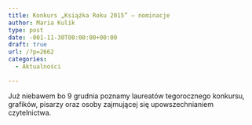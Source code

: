 ```yaml
---
title: Konkurs „Książka Roku 2015” – nominacje
author: Maria Kulik
type: post
date: -001-11-30T00:00:00+00:00
draft: true
url: /?p=2662
categories:
  - Aktualności

---
```

Już niebawem bo 9 grudnia poznamy laureatów tegorocznego konkursu, grafików, pisarzy oraz osoby zajmującej się upowszechnianiem czytelnictwa.